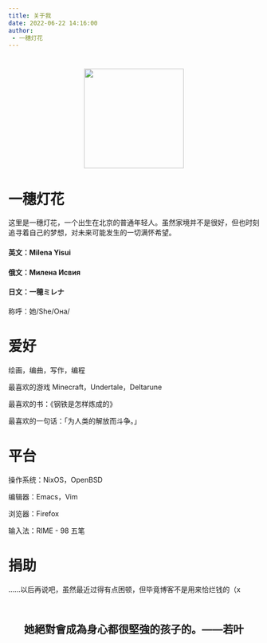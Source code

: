 ```yaml
---
title: 关于我
date: 2022-06-22 14:16:00
author: 
 - 一穗灯花
---
```


<h1 align="center">
  <img src=https://milena-blog.vercel.app/images/logo.png width="200">

</h1>

# 一穗灯花

这里是一穗灯花，一个出生在北京的普通年轻人。虽然家境并不是很好，但也时刻追寻着自己的梦想，对未来可能发生的一切满怀希望。

#### 英文：Milena Yisui

#### 俄文：Милена Исвия

#### 日文：一穂ミレナ

称呼：她/She/Она/

# 爱好
绘画，编曲，写作，编程

最喜欢的游戏 Minecraft，Undertale，Deltarune

最喜欢的书：《钢铁是怎样炼成的》

最喜欢的一句话：「为人类的解放而斗争。」

# 平台
操作系统：NixOS，OpenBSD

编辑器：Emacs，Vim

浏览器：Firefox

输入法：RIME - 98 五笔



# 捐助

……以后再说吧，虽然最近过得有点困顿，但毕竟博客不是用来恰烂钱的（x

<h2 align="center">
  <br>她絕對會成為身心都很堅強的孩子的。——若叶<br>
</h2>
